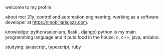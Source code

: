 welcome to my profile

about me:
21y;
control and automation engineering;
working as a software developer at https://imobiliariajazz.com.


knowledge:
python(selenium, flask , django) python is my main programming language and it puts food in the house;
c, c++, java, arduino.



studying:
javascript, typescript, ruby


<!---
spank4/spank4 is a ✨ special ✨ repository because its `README.md` (this file) appears on your GitHub profile.
You can click the Preview link to take a look at your changes.
--->
